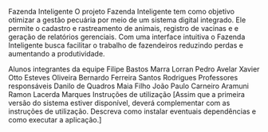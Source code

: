 Fazenda Inteligente
O projeto Fazenda Inteligente tem como objetivo otimizar a gestão pecuária por meio de um sistema digital integrado. Ele permite o cadastro e rastreamento de animais, registro de vacinas e e geração de relatórios gerenciais. Com uma interface intuitiva o Fazenda Inteligente busca facilitar o trabalho de fazendeiros reduzindo perdas e aumentando a produtividade.

Alunos integrantes da equipe
Filipe Bastos Marra
Lorran Pedro Avelar Xavier
Otto Esteves Oliveira
Bernardo Ferreira Santos Rodrigues
Professores responsáveis
Danilo de Quadros Maia Filho
João Paulo Carneiro Aramuni
Ramon Lacerda Marques
Instruções de utilização
[Assim que a primeira versão do sistema estiver disponível, deverá complementar com as instruções de utilização. Descreva como instalar eventuais dependências e como executar a aplicação.]
